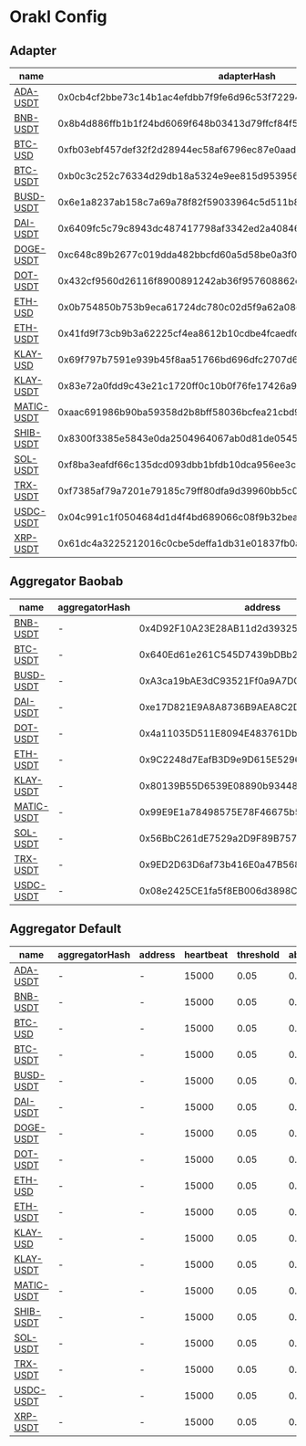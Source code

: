 # Orakl Config

## Adapter

| name | adapterHash | decimals | feeds  |
|  --- |  --- |  --- |  ---  |
| [ADA-USDT](adapter/ada-usdt.adapter.json) | 0x0cb4cf2bbe73c14b1ac4efdbb7f9fe6d96c53f722946eb624d0f11076f5b0ed6 | 8 | 10  |
| [BNB-USDT](adapter/bnb-usdt.adapter.json) | 0x8b4d886ffb1b1f24bd6069f648b03413d79ffcf84f56f3ae23857a02fa4186a5 | 8 | 8  |
| [BTC-USD](adapter/btc-usd.adapter.json) | 0xfb03ebf457def32f2d28944ec58af6796ec87e0aad6e01760bc7037d6ac71ea3 | 8 | 5  |
| [BTC-USDT](adapter/btc-usdt.adapter.json) | 0xb0c3c252c76334d29db18a5324e9ee815d95395689b532e9e58c1ecc05411993 | 8 | 10  |
| [BUSD-USDT](adapter/busd-usdt.adapter.json) | 0x6e1a8237ab158c7a69a78f82f59033964c5d511b8ea9b42064d206f01868e081 | 8 | 7  |
| [DAI-USDT](adapter/dai-usdt.adapter.json) | 0x6409fc5c79c8943dc487417798af3342ed2a40846e53e6a957ec7f5737d72c95 | 8 | 7  |
| [DOGE-USDT](adapter/doge-usdt.adapter.json) | 0xc648c89b2677c019dda482bbcfd60a5d58be0a3f02df9503b182fcaefbe5fa15 | 8 | 10  |
| [DOT-USDT](adapter/dot-usdt.adapter.json) | 0x432cf9560d26116f8900891242ab36f957608862eaa6005d2935aa43ea4cd79a | 8 | 10  |
| [ETH-USD](adapter/eth-usd.adapter.json) | 0x0b754850b753b9eca61724dc780c02d5f9a62a08c8853b80a213a03d85e35729 | 8 | 5  |
| [ETH-USDT](adapter/eth-usdt.adapter.json) | 0x41fd9f73cb9b3a62225cf4ea8612b10cdbe4fcaedfc43e81854a4bf4815864c9 | 8 | 10  |
| [KLAY-USD](adapter/klay-usd.adapter.json) | 0x69f797b7591e939b45f8aa51766bd696dfc2707d6316743b3c8c8bdfac73eb93 | 8 | 2  |
| [KLAY-USDT](adapter/klay-usdt.adapter.json) | 0x83e72a0fdd9c43e21c1720ff0c10b0f76fe17426a96b5622bc59b92e58099d34 | 8 | 10  |
| [MATIC-USDT](adapter/matic-usdt.adapter.json) | 0xaac691986b90ba59358d2b8bff58036bcfea21cbd9f82ab08915902bdb00cdb1 | 8 | 10  |
| [SHIB-USDT](adapter/shib-usdt.adapter.json) | 0x8300f3385e5843e0da2504964067ab0d81de054550826e60577602e50cffe48c | 8 | 8  |
| [SOL-USDT](adapter/sol-usdt.adapter.json) | 0xf8ba3eafdf66c135dcd093dbb1bfdb10dca956ee3c75b510f76407353eb251d0 | 8 | 10  |
| [TRX-USDT](adapter/trx-usdt.adapter.json) | 0xf7385af79a7201e79185c79ff80dfa9d39960bb5c0d62e837477e0f0a87df716 | 8 | 8  |
| [USDC-USDT](adapter/usdc-usdt.adapter.json) | 0x04c991c1f0504684d1d4f4bd689066c08f9b32bea47746510590489e810eb23d | 8 | 8  |
| [XRP-USDT](adapter/xrp-usdt.adapter.json) | 0x61dc4a3225212016c0cbe5deffa1db31e01837fb0a061ff1cf355650287e0162 | 8 | 10  |
## Aggregator Baobab

| name | aggregatorHash | address | heartbeat | threshold | absoluteThreshold | adapterHash  |
|  --- |  --- |  --- |  --- |  --- |  --- |  ---  |
| [BNB-USDT](aggregator/baobab/bnb-usdt.aggregator.json) | - | 0x4D92F10A23E28AB11d2d39325B9db0Fd0504520d | 15000 | 0.05 | 0.1 | 0x8b4d886ffb1b1f24bd6069f648b03413d79ffcf84f56f3ae23857a02fa4186a5  |
| [BTC-USDT](aggregator/baobab/btc-usdt.aggregator.json) | - | 0x640Ed61e261C545D7439bDBb27e1674a6F589e96 | 15000 | 0.05 | 0.1 | 0xb0c3c252c76334d29db18a5324e9ee815d95395689b532e9e58c1ecc05411993  |
| [BUSD-USDT](aggregator/baobab/busd-usdt.aggregator.json) | - | 0xA3ca19bAE3dC93521Ff0a9A7DC78713e8bB55D0c | 15000 | 0.05 | 0.1 | 0x6e1a8237ab158c7a69a78f82f59033964c5d511b8ea9b42064d206f01868e081  |
| [DAI-USDT](aggregator/baobab/dai-usdt.aggregator.json) | - | 0xe17D821E9A8A8736B9AEA8C2DE1f3A4934ac0A2F | 15000 | 0.05 | 0.1 | 0x6409fc5c79c8943dc487417798af3342ed2a40846e53e6a957ec7f5737d72c95  |
| [DOT-USDT](aggregator/baobab/dot-usdt.aggregator.json) | - | 0x4a11035D511E8094E483761Db1b9c834d55b1894 | 15000 | 0.05 | 0.1 | 0x432cf9560d26116f8900891242ab36f957608862eaa6005d2935aa43ea4cd79a  |
| [ETH-USDT](aggregator/baobab/eth-usdt.aggregator.json) | - | 0x9C2248d7EafB3D9e9D615E52965bD387a12c856b | 15000 | 0.05 | 0.1 | 0x41fd9f73cb9b3a62225cf4ea8612b10cdbe4fcaedfc43e81854a4bf4815864c9  |
| [KLAY-USDT](aggregator/baobab/klay-usdt.aggregator.json) | - | 0x80139B55D6539E08890b93448B1A93cd014Ed87C | 15000 | 0.05 | 0.1 | 0x83e72a0fdd9c43e21c1720ff0c10b0f76fe17426a96b5622bc59b92e58099d34  |
| [MATIC-USDT](aggregator/baobab/matic-usdt.aggregator.json) | - | 0x99E9E1a78498575E78F46675b54847767C5787Fb | 15000 | 0.05 | 0.1 | 0xaac691986b90ba59358d2b8bff58036bcfea21cbd9f82ab08915902bdb00cdb1  |
| [SOL-USDT](aggregator/baobab/sol-usdt.aggregator.json) | - | 0x56BbC261dE7529a2D9F89B75734A86ac5f9e3008 | 15000 | 0.05 | 0.1 | 0xf8ba3eafdf66c135dcd093dbb1bfdb10dca956ee3c75b510f76407353eb251d0  |
| [TRX-USDT](aggregator/baobab/trx-usdt.aggregator.json) | - | 0x9ED2D63D6af73b416E0a47B56899ddE8435d89a6 | 15000 | 0.05 | 0.1 | 0xf7385af79a7201e79185c79ff80dfa9d39960bb5c0d62e837477e0f0a87df716  |
| [USDC-USDT](aggregator/baobab/usdc-usdt.aggregator.json) | - | 0x08e2425CE1fa5f8EB006d3898C48C5d3de44B795 | 15000 | 0.05 | 0.1 | 0x04c991c1f0504684d1d4f4bd689066c08f9b32bea47746510590489e810eb23d  |
## Aggregator Default

| name | aggregatorHash | address | heartbeat | threshold | absoluteThreshold | adapterHash  |
|  --- |  --- |  --- |  --- |  --- |  --- |  ---  |
| [ADA-USDT](aggregator/default/ada-usdt.aggregator.json) | - | - | 15000 | 0.05 | 0.1 | 0x0cb4cf2bbe73c14b1ac4efdbb7f9fe6d96c53f722946eb624d0f11076f5b0ed6  |
| [BNB-USDT](aggregator/default/bnb-usdt.aggregator.json) | - | - | 15000 | 0.05 | 0.1 | 0x8b4d886ffb1b1f24bd6069f648b03413d79ffcf84f56f3ae23857a02fa4186a5  |
| [BTC-USD](aggregator/default/btc-usd.aggregator.json) | - | - | 15000 | 0.05 | 0.1 | 0xfb03ebf457def32f2d28944ec58af6796ec87e0aad6e01760bc7037d6ac71ea3  |
| [BTC-USDT](aggregator/default/btc-usdt.aggregator.json) | - | - | 15000 | 0.05 | 0.1 | 0xb0c3c252c76334d29db18a5324e9ee815d95395689b532e9e58c1ecc05411993  |
| [BUSD-USDT](aggregator/default/busd-usdt.aggregator.json) | - | - | 15000 | 0.05 | 0.1 | 0x6e1a8237ab158c7a69a78f82f59033964c5d511b8ea9b42064d206f01868e081  |
| [DAI-USDT](aggregator/default/dai-usdt.aggregator.json) | - | - | 15000 | 0.05 | 0.1 | 0x6409fc5c79c8943dc487417798af3342ed2a40846e53e6a957ec7f5737d72c95  |
| [DOGE-USDT](aggregator/default/doge-usdt.aggregator.json) | - | - | 15000 | 0.05 | 0.1 | 0xc648c89b2677c019dda482bbcfd60a5d58be0a3f02df9503b182fcaefbe5fa15  |
| [DOT-USDT](aggregator/default/dot-usdt.aggregator.json) | - | - | 15000 | 0.05 | 0.1 | 0x432cf9560d26116f8900891242ab36f957608862eaa6005d2935aa43ea4cd79a  |
| [ETH-USD](aggregator/default/eth-usd.aggregator.json) | - | - | 15000 | 0.05 | 0.1 | 0x0b754850b753b9eca61724dc780c02d5f9a62a08c8853b80a213a03d85e35729  |
| [ETH-USDT](aggregator/default/eth-usdt.aggregator.json) | - | - | 15000 | 0.05 | 0.1 | 0x41fd9f73cb9b3a62225cf4ea8612b10cdbe4fcaedfc43e81854a4bf4815864c9  |
| [KLAY-USD](aggregator/default/klay-usd.aggregator.json) | - | - | 15000 | 0.05 | 0.1 | 0x69f797b7591e939b45f8aa51766bd696dfc2707d6316743b3c8c8bdfac73eb93  |
| [KLAY-USDT](aggregator/default/klay-usdt.aggregator.json) | - | - | 15000 | 0.05 | 0.1 | 0x83e72a0fdd9c43e21c1720ff0c10b0f76fe17426a96b5622bc59b92e58099d34  |
| [MATIC-USDT](aggregator/default/matic-usdt.aggregator.json) | - | - | 15000 | 0.05 | 0.1 | 0xaac691986b90ba59358d2b8bff58036bcfea21cbd9f82ab08915902bdb00cdb1  |
| [SHIB-USDT](aggregator/default/shib-usdt.aggregator.json) | - | - | 15000 | 0.05 | 0.1 | 0x8300f3385e5843e0da2504964067ab0d81de054550826e60577602e50cffe48c  |
| [SOL-USDT](aggregator/default/sol-usdt.aggregator.json) | - | - | 15000 | 0.05 | 0.1 | 0xf8ba3eafdf66c135dcd093dbb1bfdb10dca956ee3c75b510f76407353eb251d0  |
| [TRX-USDT](aggregator/default/trx-usdt.aggregator.json) | - | - | 15000 | 0.05 | 0.1 | 0xf7385af79a7201e79185c79ff80dfa9d39960bb5c0d62e837477e0f0a87df716  |
| [USDC-USDT](aggregator/default/usdc-usdt.aggregator.json) | - | - | 15000 | 0.05 | 0.1 | 0x04c991c1f0504684d1d4f4bd689066c08f9b32bea47746510590489e810eb23d  |
| [XRP-USDT](aggregator/default/xrp-usdt.aggregator.json) | - | - | 15000 | 0.05 | 0.1 | 0x61dc4a3225212016c0cbe5deffa1db31e01837fb0a061ff1cf355650287e0162  |
